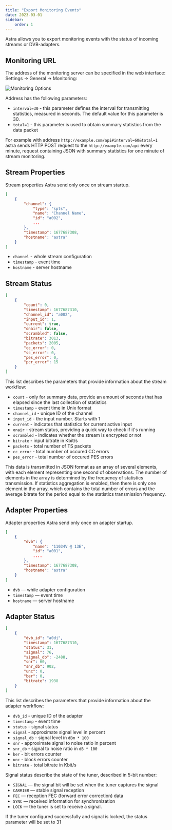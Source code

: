 ```yaml
---
title: "Export Monitoring Events"
date: 2023-03-01
sidebar:
    order: 1
---
```


Astra allows you to export monitoring events with the status of incoming streams or DVB-adapters.

## Monitoring URL

The address of the monitoring server can be specified in the web interface: Settings -> General -> Monitoring:

![Monitoring Options](https://cdn.cesbo.com/help/astra/monitoring/export/export-monitoring-events/options.png)

Address has the following parameters:

- `interval=30` - this parameter defines the interval for transmitting statistics, measured in seconds. The default value for this parameter is 30.
- `total=1` - this parameter is used to obtain summary statistics from the data packet

For example with address `http://example.com/api#interval=60&total=1` astra sends HTTP POST request to the `http://example.com/api` every minute, request containing JSON with summary statistics for one minute of stream monitoring.

## Stream Properties

Stream properties Astra send only once on stream startup.

```json
[
    {
        "channel": {
            "type": "spts",
            "name": "Channel Name",
            "id": "a002",
            ...
        },
        "timestamp": 1677687308,
        "hostname": "astra"
    }
]
```

- `channel` - whole stream configuration
- `timestamp` - event time
- `hostname` - server hostname

## Stream Status

```json
[
    {
        "count": 0,
        "timestamp": 1677687310,
        "channel_id": "a002",
        "input_id": 1,
        "current": true,
        "onair": false,
        "scrambled": false,
        "bitrate": 3013,
        "packets": 2005,
        "cc_error": 0,
        "sc_error": 0,
        "pes_error": 0,
        "pcr_error": 15
    }
]
```

This list describes the parameters that provide information about the stream workflow:

- `count` - only for summary data, provide an amount of seconds that has elapsed since the last collection of statistics
- `timestamp` - event time in Unix format
- `channel_id` - unique ID of the channel
- `input_id` - the input number. Starts with 1
- `current` - indicates that statistics for current active input
- `onair` - stream status, providing a quick way to check if it's running
- `scrambled` - indicates whether the stream is encrypted or not
- `bitrate` - input bitrate in Kbit/s
- `packets` - total number of TS packets
- `cc_error` -  total number of occured CC errors
- `pes_error` -  total number of occured PES errors

This data is transmitted in JSON format as an array of several elements, with each element representing one second of observations. The number of elements in the array is determined by the frequency of statistics transmission. If statistics aggregation is enabled, then there is only one element in the array, which contains the total number of errors and the average bitrate for the period equal to the statistics transmission frequency.

## Adapter Properties

Adapter properties Astra send only once on adapter startup.

```json
[
    {
        "dvb": {
            "name": "11034V @ 13E",
            "id": "a001",
            ....
        },
        "timestamp": 1677687308,
        "hostname": "astra"
    }
]
```

- `dvb` — while adapter configuration
- `timestamp` — event time
- `hostname` — server hostname

## Adapter Status

```json
[
    {
        "dvb_id": "a0dj",
        "timestamp": 1677687310,
        "status": 31,
        "signal": 76,
        "signal_db": -2488,
        "snr": 60,
        "snr_db": 902,
        "unc": 0,
        "ber": 0,
        "bitrate": 1938
    }
]
```

This list describes the parameters that provide information about the adapter workflow:

- `dvb_id` - unique ID of the adapter
- `timestamp` - event time
- `status` - signal status
- `signal` - approximate signal level in percent
- `signal_db` - signal level in `dBm * 100`
- `snr` -  approximate signal to noise ratio in percent
- `snr_db` - signal to noise ratio in `dB * 100`
- `ber` -  bit errors counter
- `unc` -  block errors counter
- `bitrate` - total bitrate in Kbit/s

Signal status describe the state of the tuner, described in 5-bit number:

- `SIGNAL` — the signal bit will be set when the tuner captures the signal
- `CARRIER` — stable signal reception
- `FEC` — reception FEC (forward error correction) data
- `SYNC` — received information for synchronization
- `LOCK` — the tuner is set to receive a signal.

If the tuner configured successfully and signal is locked, the status parameter will be set to 31
